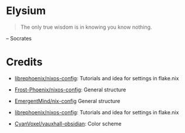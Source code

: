 # Elysium

> The only true wisdom is in knowing you know nothing. 

– Socrates



# Credits
- [librephoenix/nixos-config](https://github.com/librephoenix/nixos-config): Tutorials and idea for settings in flake.nix

- [Frost-Phoenix/nixos-config](https://github.com/Frost-Phoenix/nixos-config): General structure

- [EmergentMind/nix-config](https://github.com/EmergentMind/nix-config) General structure

- [librephoenix/nixos-config](https://github.com/librephoenix/nixos-config): Tutorials and idea for settings in flake.nix

- [CyanVoxel/vauxhall-obsidian](https://github.com/CyanVoxel/vauxhall-obsidian): Color scheme
